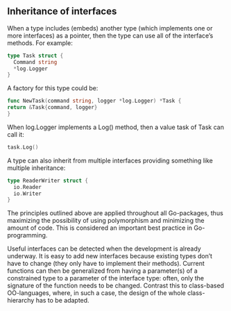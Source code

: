 ## Inheritance of interfaces


When a type includes (embeds) another type (which implements one or more interfaces) as a pointer, then the type can use all of the interface’s methods. For example:

``` go
type Task struct {
  Command string
  *log.Logger
}

```

A factory for this type could be:

``` go
func NewTask(command string, logger *log.Logger) *Task {
return &Task{command, logger}
}
```

When log.Logger implements a Log() method, then a value task of Task can call it:


``` go
task.Log()
```

A type can also inherit from multiple interfaces providing something like multiple inheritance:


``` go
type ReaderWriter struct {
  io.Reader
  io.Writer
}
```

The principles outlined above are applied throughout all Go-packages, thus maximizing the possibility of using polymorphism and minimizing the amount of code. This is considered an important best practice in Go-programming.

Useful interfaces can be detected when the development is already underway. It is easy to add new interfaces because existing types don’t have to change (they only have to implement their methods). Current functions can then be generalized from having a parameter(s) of a constrained type to a parameter of the interface type: often, only the signature of the function needs to be changed. Contrast this to class-based OO-languages, where, in such a case, the design of the whole class-hierarchy has to be adapted.

